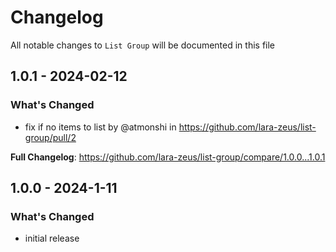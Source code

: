 # Changelog

All notable changes to `List Group` will be documented in this file

## 1.0.1 - 2024-02-12

### What's Changed

* fix if no items to list by @atmonshi in https://github.com/lara-zeus/list-group/pull/2

**Full Changelog**: https://github.com/lara-zeus/list-group/compare/1.0.0...1.0.1

## 1.0.0 - 2024-1-11

### What's Changed

- initial release
